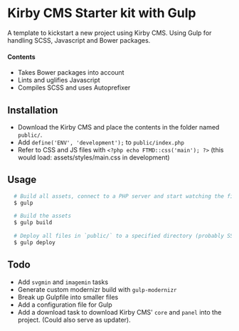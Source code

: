 # Kirby CMS Starter kit with Gulp
A template to kickstart a new project using Kirby CMS.
Using Gulp for handling SCSS, Javascript and Bower packages.

#### Contents
- Takes Bower packages into account
- Lints and uglifies Javascript
- Compiles SCSS and uses Autoprefixer

## Installation
- Download the Kirby CMS and place the contents in the folder named `public/`.
- Add `define('ENV', 'development');` to `public/index.php`
- Refer to CSS and JS files with `<?php echo FTMD::css('main'); ?>` (this would load: assets/styles/main.css in development)

## Usage
```bash
  # Build all assets, connect to a PHP server and start watching the files.
  $ gulp
  
  # Build the assets
  $ gulp build
  
  # Deploy all files in `public/` to a specified directory (probably SSH). Uses rsync.
  $ gulp deploy
```

## Todo
- Add `svgmin` and `imagemin` tasks
- Generate custom modernizr build with `gulp-modernizr`
- Break up Gulpfile into smaller files
- Add a configuration file for Gulp
- Add a download task to download Kirby CMS' `core` and `panel` into the project. (Could also serve as updater).
